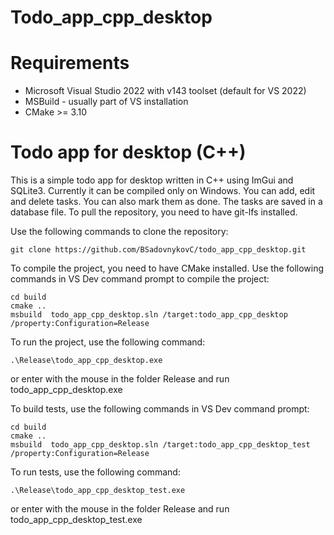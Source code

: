 Todo_app_cpp_desktop
=====================
# Requirements
- Microsoft Visual Studio 2022 with v143 toolset (default for VS 2022)
- MSBuild - usually part of VS installation
- CMake >= 3.10

# Todo app for desktop (C++)
This is a simple todo app for desktop written in C++ using ImGui and SQLite3. Currently it can be compiled only on Windows.
You can add, edit and delete tasks. You can also mark them as done. The tasks are saved in a database file.
To pull the repository, you need to have git-lfs installed.

Use the following commands to clone the repository:
```
git clone https://github.com/BSadovnykovC/todo_app_cpp_desktop.git
```

To compile the project, you need to have CMake installed. Use the following commands in VS Dev command prompt to compile the project:
```mkdir build
cd build
cmake ..
msbuild  todo_app_cpp_desktop.sln /target:todo_app_cpp_desktop /property:Configuration=Release
```
To run the project, use the following command:
```
.\Release\todo_app_cpp_desktop.exe
```


or enter with the mouse in the folder Release and run todo_app_cpp_desktop.exe

To build tests, use the following commands in VS Dev command prompt:
```mkdir build
cd build
cmake ..
msbuild  todo_app_cpp_desktop.sln /target:todo_app_cpp_desktop_test /property:Configuration=Release
```
To run tests, use the following command:
```
.\Release\todo_app_cpp_desktop_test.exe
```

or enter with the mouse in the folder Release and run todo_app_cpp_desktop_test.exe
